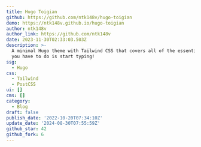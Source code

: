 ```yaml
---
title: Hugo Toigian
github: https://github.com/ntk148v/hugo-toigian
demo: https://ntk148v.github.io/hugo-toigian
author: ntk148v
author_link: https://github.com/ntk148v
date: 2023-11-30T02:33:03.503Z
description: >-
  A minimal Hugo theme with Tailwind CSS that covers all of the essentials. All
  you have to do is start typing!
ssg:
  - Hugo
css:
  - Tailwind
  - PostCSS
ui: []
cms: []
category:
  - Blog
draft: false
publish_date: '2022-10-20T07:34:10Z'
update_date: '2024-08-30T07:55:59Z'
github_star: 42
github_fork: 6
---
```

